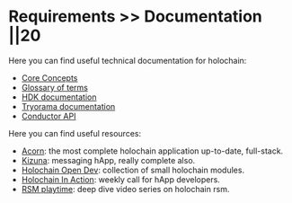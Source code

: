 # Requirements >> Documentation ||20

Here you can find useful technical documentation for holochain:

- [Core Concepts](https://developer.holochain.org/docs/concepts/)
- [Glossary of terms](https://developer.holochain.org/docs/glossary/)
- [HDK documentation](https://docs.rs/hdk/0.0.100/hdk/)
- [Tryorama documentation](https://github.com/holochain/tryorama)
- [Conductor API](https://github.com/holochain/holochain-conductor-api)

Here you can find useful resources:

- [Acorn](https://github.com/h-be/acorn): the most complete holochain application up-to-date, full-stack.
- [Kizuna](https://github.com/hc-institute-japan/Kizuna): messaging hApp, really complete also.
- [Holochain Open Dev](https://github.com/holochain-open-dev): collection of small holochain modules.
- [Holochain In Action](https://www.youtube.com/channel/UCJwIuwkCI5HMSzHJpKys-RQ): weekly call for hApp developers.
- [RSM playtime](https://www.youtube.com/watch?v=u6iUg1BVzsY&list=PLOuXrtFJO6zWNK41Wgv62v5ju5CP3FbOT): deep dive video series on holochain rsm.